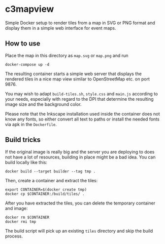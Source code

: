 # c3mapview

Simple Docker setup to render tiles from a map in SVG or PNG format and display
them in a simple web interface for event maps.

## How to use

Place the map in this directory as `map.svg` or `map.png` and run

    docker-compose up -d

The resulting container starts a simple web server that displays the rendered
tiles in a nice map view similar to OpenStreetMap etc. on port 9876.

You may wish to adapt `build-tiles.sh`, `style.css` and `main.js` according to
your needs, especially with regard to the DPI that determine the resulting image
size and the background color.

Please note that the Inkscape installation used inside the container does not
know any fonts, so either convert all text to paths or install the needed fonts
via apk in the `Dockerfile`.

## Build tricks

If the original image is really big and the server you are deploying to does not
have a lot of resources, building in place might be a bad idea. You can build
locally like this:

    docker build --target builder --tag tmp .

Then, create a container and extract the tiles:

    export CONTAINER=$(docker create tmp)
    docker cp $CONTAINER:/build/tiles/ .

After you have extracted the tiles, you can delete the temporary container and
image:

    docker rm $CONTAINER
    docker rmi tmp

The build script will pick up an existing `tiles` directory and skip the build
process.
